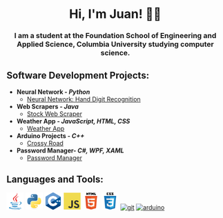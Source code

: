 <h1 align="center">Hi, I'm Juan! 👋🏽</h1>

<h3 align="center">I am a student at the Foundation School of Engineering and Applied Science, Columbia University studying computer science.</h3>

<h2>Software Development Projects:</h2>
<ul>
  
  <li>
    <strong>Neural Network - <i>Python</i></strong>
    <ul>
      <li><a href="https://github.com/juancastillo346/Neural-Network-Hand-Digit-Recognition" target="_blank">Neural Network: Hand Digit Recognition</a></li>
    </ul>
  </li>

  <li>
    <strong>Web Scrapers - <i>Java</i></strong>
    <ul>
      <li><a href="https://github.com/juancastillo346/Stock-Web-Scraper" target="_blank">Stock Web Scraper</a></li>
    </ul>
  </li>
  
  <li>
    <strong>Weather App - <i>JavaScript, HTML, CSS</i></strong>
    <ul>
      <li><a href="https://github.com/juancastillo346/Weather-App" target="_blank">Weather App</a></li>
    </ul>
  </li>
  
  <li>
    <strong>Arduino Projects -<i> C++</i></strong>
    <ul>
      <li><a href="https://github.com/juancastillo346/Crossy-Road" target="_blank">Crossy Road</a></li>
    </ul>
  </li>

  <li>
    <strong>Password Manager-<i> C#, WPF, XAML</i></strong>
    <ul>
      <li><a href="https://github.com/juancastillo346/Password-Manager" target="_blank">Password Manager</a></li>
    </ul>
  </li>
  
</ul>

<h2>Languages and Tools:</h2>

<p>
  <a href="https://www.java.com" target="_blank" rel="noopener noreferrer"><img src="https://raw.githubusercontent.com/devicons/devicon/master/icons/java/java-original.svg" alt="java" width="40" height="40"/></a>
  <a href="https://www.python.org" target="_blank" rel="noopener noreferrer"><img src="https://raw.githubusercontent.com/devicons/devicon/master/icons/python/python-original.svg" alt="python" width="40" height="40"/></a>
  <a href="https://www.w3schools.com/cpp/" target="_blank" rel="noreferrer"> <img src="https://raw.githubusercontent.com/devicons/devicon/master/icons/cplusplus/cplusplus-original.svg" alt="cplusplus" width="40" height="40"/></a>
  <a href="https://developer.mozilla.org/en-US/docs/Web/JavaScript" target="_blank" rel="noopener noreferrer"><img src="https://raw.githubusercontent.com/devicons/devicon/master/icons/javascript/javascript-original.svg" alt="javascript" width="40" height="40"/></a>
  <a href="https://www.w3.org/html/" target="_blank" rel="noopener noreferrer"><img src="https://raw.githubusercontent.com/devicons/devicon/master/icons/html5/html5-original-wordmark.svg" alt="html5" width="40" height="40"/></a>
  <a href="https://www.w3schools.com/css/" target="_blank" rel="noreferrer"><img src="https://raw.githubusercontent.com/devicons/devicon/master/icons/css3/css3-original-wordmark.svg" alt="css3" width="40" height="40"/></a>
  <a href="https://git-scm.com/" target="_blank" rel="noreferrer"> <img src="https://www.vectorlogo.zone/logos/git-scm/git-scm-icon.svg" alt="git" width="40" height="40"/></a>
  <a href="https://www.arduino.cc/" target="_blank" rel="noreferrer"><img src="https://cdn.worldvectorlogo.com/logos/arduino-1.svg" alt="arduino" width="40" height="40"/></a>
</p>


<!--
<p align="left"> <img src="https://komarev.com/ghpvc/?username=juancastillo346&label=Profile%20views&color=0e75b6&style=flat" alt="juancastillo346" /> </p>
<div style="display: flex; align-items: center; justify-content: space-around; flex-wrap: nowrap;">
  <img src="https://github-readme-stats.vercel.app/api/top-langs/?username=juancastillo346&show_icons=true&locale=en&layout=compact" alt="Top Languages" style="max-width: 30%; height: auto;" />
  <img src="https://github-readme-stats.vercel.app/api?username=juancastillo346&show_icons=true&locale=en" alt="GitHub Stats" style="max-width: 30%; height: auto;" />
  <img src="https://github-readme-streak-stats.herokuapp.com/?user=juancastillo346" alt="GitHub Streak" style="max-width: 30%; height: auto;" />
</div>
-->

